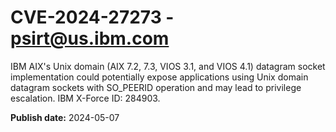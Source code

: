 # CVE-2024-27273 - psirt@us.ibm.com

IBM AIX's Unix domain (AIX 7.2, 7.3, VIOS 3.1, and VIOS 4.1) datagram socket implementation could potentially expose applications using Unix domain datagram sockets with SO_PEERID operation and may lead to privilege escalation.  IBM X-Force ID:  284903.

**Publish date:** 2024-05-07
